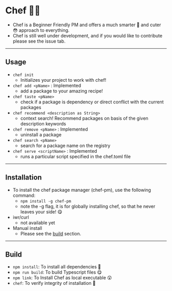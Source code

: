 # Chef 👨‍🍳
- Chef is a Beginner Friendly PM and offers a much smarter 🔎 and cuter 😳 approach to everything.
- Chef is still well under development, and if you would like to contribute please see the issue tab.

---

## Usage
- `chef init`
  - Initializes your project to work with chef!
- `chef add <pName>` : Implemented
  - add a package to your amazing recipe!
- `chef taste <pName>`
  - check if a package is dependency or direct conflict with the current packages
- `chef recommend <description as String>`
  - context search! Recommend packages on basis of the given description keywords
- `chef remove <pName>` : Implemented
  - uninstall a package
- `chef search <pName>`
  - search for a package name on the registry
- `chef serve <scriptName>` : Implemented
  - runs a particular script specified in the chef.toml file

---

## Installation
- To install the chef package manager (chef-pm), use the following command:
  - `npm install -g chef-pm`
  - note the -g flag, it is for globally installing chef, so that he never leaves your side! 😋
- iwr/curl
  - not available yet
- Manual install
  - Please see the [build](#build) section.

---

## Build
- `npm install`: To install all dependencies 🍰
- `npm run build`: To build Typescript files 😋
- `npm link`: To Install Chef as local executable 😲
- `chef`: To verify integrity of installation 💖